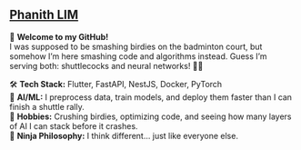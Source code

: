 ## [Phanith LIM](https://phanithlim.vercel.app/)  
👋 **Welcome to my GitHub!**  
I was supposed to be smashing birdies on the badminton court, but somehow I’m here smashing code and algorithms instead. Guess I’m serving both: shuttlecocks and neural networks! 🏸🤖

🛠️ **Tech Stack:** Flutter, FastAPI, NestJS, Docker, PyTorch  
🤖 **AI/ML:** I preprocess data, train models, and deploy them faster than I can finish a shuttle rally.  
🎾 **Hobbies:** Crushing birdies, optimizing code, and seeing how many layers of AI I can stack before it crashes.  
🎯 **Ninja Philosophy:** I think different... just like everyone else.
